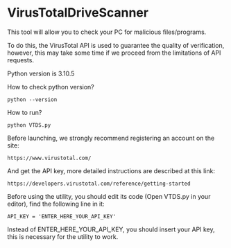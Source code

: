 # VirusTotalDriveScanner

This tool will allow you to check your PC for malicious files/programs.


To do this, the VirusTotal API is used to guarantee the quality of verification, 
however, this may take some time if we proceed from the limitations of API requests.

Python version is 3.10.5


How to check python version?
```
python --version
```

How to run?
```
python VTDS.py
```

Before launching, we strongly recommend registering an account on the site: 
```
https://www.virustotal.com/
```

And get the API key, more detailed instructions are described at this link: 
```
https://developers.virustotal.com/reference/getting-started
```

Before using the utility, you should edit its code (Open VTDS.py in your editor), find the following line in it:
```
API_KEY = 'ENTER_HERE_YOUR_API_KEY'
```

Instead of ENTER_HERE_YOUR_API_KEY, you should insert your API key, this is necessary for the utility to work.
